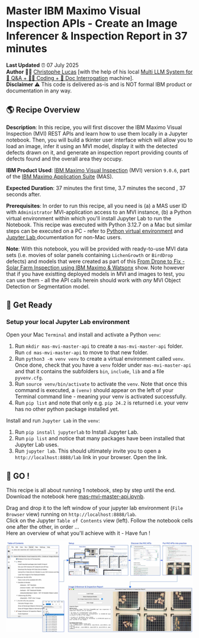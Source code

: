 # Master IBM Maximo Visual Inspection APIs - Create an Image Inferencer & Inspection Report in 37 minutes

**Last Updated** ⏰ 07 July 2025 <br>
**Author** 👨‍💻 <a href="https://www.linkedin.com/in/christophe-lucas-a5abab28/" target="_blank">Christophe Lucas</a> [with the help of his local <a href="https://www.linkedin.com/feed/update/urn:li:activity:7345223975897088000/" target="_blank"> Multi LLM System for 💬 Q&A + 👩‍💻 Coding + 📄 Doc Interrogation</a> machine].<br>
**Disclaimer** ⚠️ This code is delivered as-is and is NOT formal IBM product or documentation in any way.

## 🌎 Recipe Overview
**Description**: In this recipe, you will first discover the IBM Maximo Visual Inspection (MVI) REST APIs and learn how to use them locally in a Jupyter notebook. Then, you will build a tkinter user interface which will allow you to load an image, infer it using an MVI model, display it with the detected defects drawn on it, and generate an inspection report providing counts of defects found and the overall area they occupy.<br>

**IBM Product Used**: <a href="https://www.ibm.com/docs/en/masv-and-l/maximo-vi/cd" target="_blank">IBM Maximo Visual Inspection</a> (MVI) version `9.0.6`, part of the <a href="https://www.ibm.com/products/maximo" target="_blank">IBM Maximo Application Suite</a> (MAS).   

**Expected Duration**: 37 minutes the first time, 3.7 minutes the second , 37 seconds after.<br>

**Prerequisites**: In order to run this recipe, all you need is
(a) a MAS user ID with `Administrator` MVI-application access to an MVI instance, 
(b) a Python virtual environment within which you'll install Jupyter Lab  to run the Notebook.
This recipe was executed with Python 3.12.7 on a Mac but similar steps can be executed on a PC - refer to <a href="https://docs.python.org/3/library/venv.html" target="_blank">Python virtual environment</a> and <a href="https://jupyter.org/install" target="_blank">Jupyter Lab </a> documentation for non-Mac users.

**Note**: With this notebook, you will be provided with ready-to-use MVI data sets (i.e. movies of solar panels containing `LichenGrowth` or `BirdDrop` defects) and models that were created as part of this <a href="https://github.com/IBM/mas-drone-to-fix-watsonx" target="_blank">From Drone to Fix - Solar Farm Inspection using IBM Maximo & Watsonx</a> show. Note however that if you have existting deployed models in MVI and images to test, you can use them - all the API calls herein should work with *any* MVI Object Detection or Segmentation model.

## 🏁 Get Ready
### Setup your local Jupyter Lab environment

Open your Mac `Terminal` and install and activate a Python `venv`:
1.  Run `mkdir mas-mvi-master-api` to create a `mas-mvi-master-api` folder. Run `cd mas-mvi-master-api` to move to that new folder.
2. Run `python3 -m venv venv` to create a virtual environment called `venv`. Once done, check that you have a `venv` folder under `mas-mvi-master-api` and that it contains the subfolders `bin`, `include`, `lib` and a file `pyvenv.cfg`.
3. Run `source venv/bin/activate` to activate the `venv`. Note that once this command is executed, a `(venv)` should appear on the left of your Terminal command line - meaning your venv is activated successfully.
4. Run `pip list` and note that only e.g. `pip 24.2` is returned i.e. your venv has no other python package installed yet.

Install and run `Jupyter Lab` in the `venv`:
1. Run `pip install jupyterlab` to Install Jupyter Lab.
2. Run `pip list` and notice that many packages have been installed that Jupyter Lab uses.
3. Run `jupyter lab`. This should ultimately invite you to open a `http://localhost:8888/lab` link in your browser. Open the link.

## 🚀 GO !
This recipe is all about running 1 notebook, step by step until the end.<br> 
Download the notebook here [mas-mvi-master-api.ipynb](https://github.com/IBM/mas-mvi-master-api/blob/main/notebooks/cl-mas-mvi-master-api.ipynb).

Drag and drop it to the left window of your jupyter lab environment (`File Browser` view) running on `http://localhost:8888/lab`.<br>
Click on the Jupyter `Table of Contents` view (left).
Follow the notebook cells one after the other, in order ... <br>
Here an overview of what you'll achieve with it - Have fun !

![image](/files/mas-mvi-master-image001.jpg)
